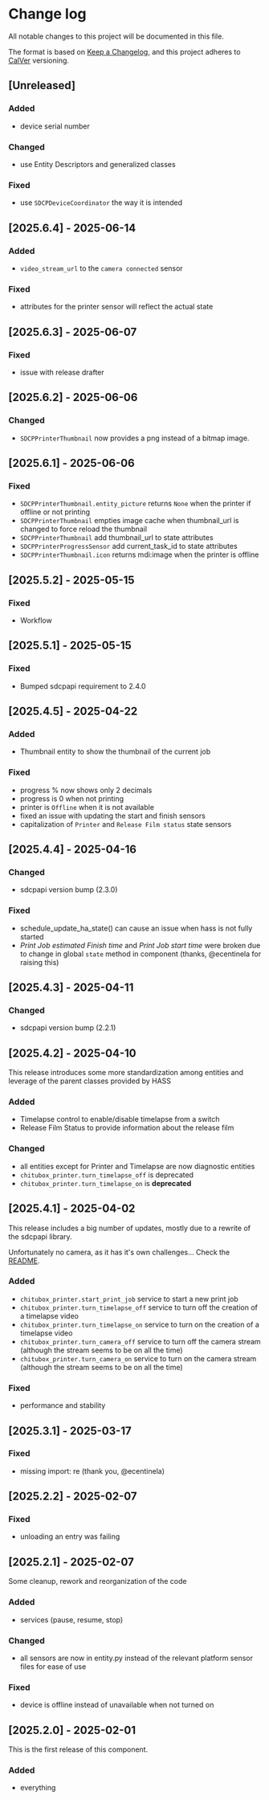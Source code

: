 # Change log

All notable changes to this project will be documented in this file.

The format is based on [Keep a Changelog](https://keepachangelog.com/en/1.0.0/),
and this project adheres to [CalVer](https://calver.org/about.html) versioning.

## [Unreleased]

### Added

- device serial number

### Changed

- use Entity Descriptors and generalized classes

### Fixed

- use `SDCPDeviceCoordinator` the way it is intended

## [2025.6.4] - 2025-06-14

### Added

- `video_stream_url` to the `camera connected` sensor

### Fixed

- attributes for the printer sensor will reflect the actual state

## [2025.6.3] - 2025-06-07

### Fixed

- issue with release drafter

## [2025.6.2] - 2025-06-06

### Changed

- `SDCPPrinterThumbnail` now provides a png instead of a bitmap image.

## [2025.6.1] - 2025-06-06

### Fixed

- `SDCPPrinterThumbnail.entity_picture` returns `None` when the printer if offline or not printing
- `SDCPPrinterThumbnail` empties image cache when thumbnail_url is changed to force reload the thumbnail
- `SDCPPrinterThumbnail` add thumbnail_url to state attributes
- `SDCPPrinterProgressSensor` add current_task_id to state attributes
- `SDCPPrinterThumbnail.icon` returns mdi:image when the printer is offline

## [2025.5.2] - 2025-05-15

### Fixed

- Workflow

## [2025.5.1] - 2025-05-15

### Fixed

- Bumped sdcpapi requirement to 2.4.0

## [2025.4.5] - 2025-04-22

### Added

- Thumbnail entity to show the thumbnail of the current job

### Fixed

- progress % now shows only 2 decimals
- progress is 0 when not printing
- printer is `Offline` when it is not available
- fixed an issue with updating the start and finish sensors
- capitalization of `Printer` and `Release Film status` state sensors

## [2025.4.4] - 2025-04-16

### Changed

- sdcpapi version bump (2.3.0)

### Fixed

- schedule_update_ha_state() can cause an issue when hass is not fully started
- *Print Job estimated Finish time* and *Print Job start time* were broken due to change in global `state` method in component (thanks, @ecentinela for raising this)

## [2025.4.3] - 2025-04-11

### Changed

- sdcpapi version bump (2.2.1)

## [2025.4.2] - 2025-04-10

This release introduces some more standardization among entities and leverage of the parent classes provided by HASS

### Added

- Timelapse control to enable/disable timelapse from a switch
- Release Film Status to provide information about the release film

### Changed

- all entities except for Printer and Timelapse are now diagnostic entities
- `chitubox_printer.turn_timelapse_off` is deprecated
- `chitubox_printer.turn_timelapse_on` is **deprecated**

## [2025.4.1] - 2025-04-02

This release includes a big number of updates, mostly due to a rewrite of the sdcpapi library.

Unfortunately no camera, as it has it's own challenges... Check the [README](./README.md).

### Added

- `chitubox_printer.start_print_job` service to start a new print job
- `chitubox_printer.turn_timelapse_off` service to turn off the creation of a timelapse video
- `chitubox_printer.turn_timelapse_on` service to turn on the creation of a timelapse video
- `chitubox_printer.turn_camera_off` service to turn off the camera stream (although the stream seems to be on all the time)
- `chitubox_printer.turn_camera_on` service to turn on the camera stream (although the stream seems to be on all the time)

### Fixed

- performance and stability

## [2025.3.1] - 2025-03-17

### Fixed

- missing import: re (thank you, @ecentinela)

## [2025.2.2] - 2025-02-07

### Fixed

- unloading an entry was failing

## [2025.2.1] - 2025-02-07

Some cleanup, rework and reorganization of the code

### Added

- services (pause, resume, stop)

### Changed

- all sensors are now in entity.py instead of the relevant platform sensor files for ease of use

### Fixed

- device is offline instead of unavailable when not turned on

## [2025.2.0] - 2025-02-01

This is the first release of this component.

### Added

- everything
